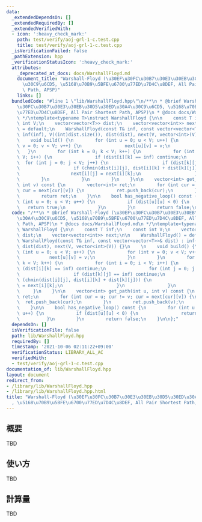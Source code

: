 ```yaml
---
data:
  _extendedDependsOn: []
  _extendedRequiredBy: []
  _extendedVerifiedWith:
  - icon: ':heavy_check_mark:'
    path: test/verify/aoj-grl-1-c.test.cpp
    title: test/verify/aoj-grl-1-c.test.cpp
  _isVerificationFailed: false
  _pathExtension: hpp
  _verificationStatusIcon: ':heavy_check_mark:'
  attributes:
    _deprecated_at_docs: docs/WarshallFloyd.md
    document_title: "Warshall-Floyd (\u30EF\u30FC\u30B7\u30E3\u30EB\u30D5\u30ED\u30A4\
      \u30C9\u6CD5, \u5168\u70B9\u5BFE\u6700\u77ED\u7D4C\u8DEF, All Pair Shortest\
      \ Path, APSP)"
    links: []
  bundledCode: "#line 1 \"lib/WarshallFloyd.hpp\"\n/**\n * @brief Warshall-Floyd (\u30EF\
    \u30FC\u30B7\u30E3\u30EB\u30D5\u30ED\u30A4\u30C9\u6CD5, \u5168\u70B9\u5BFE\u6700\
    \u77ED\u7D4C\u8DEF, All Pair Shortest Path, APSP)\n * @docs docs/WarshallFloyd.md\n\
    \ */\ntemplate<typename T>\nstruct WarshallFloyd {\n\n    const T inf;\n    const\
    \ int V;\n    vector<vector<T>> dist;\n    vector<vector<int>> next;\n\n    WarshallFloyd()\
    \ = default;\n    WarshallFloyd(const T& inf, const vector<vector<T>>& dist) :\
    \ inf(inf), V((int)dist.size()), dist(dist), next(V, vector<int>(V)) {}\n    \n\
    \    void build() {\n        for (int u = 0; u < V; u++) {\n            for (int\
    \ v = 0; v < V; v++) {\n                next[u][v] = v;\n            }\n     \
    \   }\n        for (int k = 0; k < V; k++) {\n            for (int i = 0; i <\
    \ V; i++) {\n                if (dist[i][k] == inf) continue;\n              \
    \  for (int j = 0; j < V; j++) {\n                    if (dist[k][j] == inf) continue;\n\
    \                    if (chmin(dist[i][j], dist[i][k] + dist[k][j])) {\n     \
    \                   next[i][j] = next[i][k];\n                    }\n        \
    \        }\n            }\n        }\n    }\n\n    vector<int> get_path(int u,\
    \ int v) const {\n        vector<int> ret;\n        for (int cur = u; cur != v;\
    \ cur = next[cur][v]) {\n            ret.push_back(cur);\n        }\n        ret.push_back(v);\n\
    \        return ret;\n    }\n\n    bool has_negative_loop() const {\n        for\
    \ (int u = 0; u < V; u++) {\n            if (dist[u][u] < 0) {\n             \
    \   return true;\n            }\n        }\n        return false;\n    }\n\n};\n"
  code: "/**\n * @brief Warshall-Floyd (\u30EF\u30FC\u30B7\u30E3\u30EB\u30D5\u30ED\
    \u30A4\u30C9\u6CD5, \u5168\u70B9\u5BFE\u6700\u77ED\u7D4C\u8DEF, All Pair Shortest\
    \ Path, APSP)\n * @docs docs/WarshallFloyd.md\n */\ntemplate<typename T>\nstruct\
    \ WarshallFloyd {\n\n    const T inf;\n    const int V;\n    vector<vector<T>>\
    \ dist;\n    vector<vector<int>> next;\n\n    WarshallFloyd() = default;\n   \
    \ WarshallFloyd(const T& inf, const vector<vector<T>>& dist) : inf(inf), V((int)dist.size()),\
    \ dist(dist), next(V, vector<int>(V)) {}\n    \n    void build() {\n        for\
    \ (int u = 0; u < V; u++) {\n            for (int v = 0; v < V; v++) {\n     \
    \           next[u][v] = v;\n            }\n        }\n        for (int k = 0;\
    \ k < V; k++) {\n            for (int i = 0; i < V; i++) {\n                if\
    \ (dist[i][k] == inf) continue;\n                for (int j = 0; j < V; j++) {\n\
    \                    if (dist[k][j] == inf) continue;\n                    if\
    \ (chmin(dist[i][j], dist[i][k] + dist[k][j])) {\n                        next[i][j]\
    \ = next[i][k];\n                    }\n                }\n            }\n   \
    \     }\n    }\n\n    vector<int> get_path(int u, int v) const {\n        vector<int>\
    \ ret;\n        for (int cur = u; cur != v; cur = next[cur][v]) {\n          \
    \  ret.push_back(cur);\n        }\n        ret.push_back(v);\n        return ret;\n\
    \    }\n\n    bool has_negative_loop() const {\n        for (int u = 0; u < V;\
    \ u++) {\n            if (dist[u][u] < 0) {\n                return true;\n  \
    \          }\n        }\n        return false;\n    }\n\n};"
  dependsOn: []
  isVerificationFile: false
  path: lib/WarshallFloyd.hpp
  requiredBy: []
  timestamp: '2021-10-06 02:11:22+09:00'
  verificationStatus: LIBRARY_ALL_AC
  verifiedWith:
  - test/verify/aoj-grl-1-c.test.cpp
documentation_of: lib/WarshallFloyd.hpp
layout: document
redirect_from:
- /library/lib/WarshallFloyd.hpp
- /library/lib/WarshallFloyd.hpp.html
title: "Warshall-Floyd (\u30EF\u30FC\u30B7\u30E3\u30EB\u30D5\u30ED\u30A4\u30C9\u6CD5\
  , \u5168\u70B9\u5BFE\u6700\u77ED\u7D4C\u8DEF, All Pair Shortest Path, APSP)"
---
```

## 概要

TBD

## 使い方

TBD

## 計算量

TBD